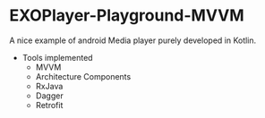 # EXOPlayer-Playground-MVVM
A nice example of android Media player purely developed in Kotlin.

- Tools implemented
  - MVVM
  - Architecture Components
  - RxJava
  - Dagger
  - Retrofit
